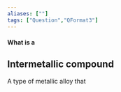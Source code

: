 ```yaml
---
aliases: [""]
tags: ["Question","QFormat3"]
---
```


#### What is a
## Intermetallic compound
A type of metallic alloy that 